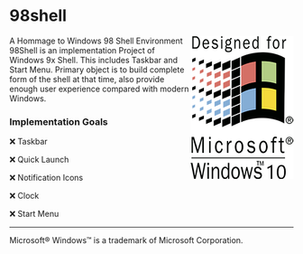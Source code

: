 # 98shell
<img align="right" src="https://github.com/0x00000FF/98shell/blob/master/docs/98shell-win10.png">
A Hommage to Windows 98 Shell Environment
<br>
98Shell is an implementation Project of Windows 9x Shell. This includes Taskbar and Start Menu. Primary object is to build complete form of the shell at that time, also provide enough user experience compared with modern Windows.

### Implementation Goals

:x: Taskbar

:x: Quick Launch

:x: Notification Icons

:x: Clock

:x: Start Menu


---

Microsoft&reg; Windows™ is a trademark of Microsoft Corporation.
